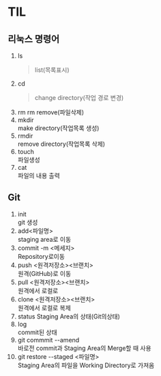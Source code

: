 # TIL

## 리눅스 명령어
1. ls 
    > list(목록표시)
2. cd
    >change directory(작업 경로 변경)
3. rm
    rm remove(파일삭제)
4. mkdir<!--스페이스바 3번누르고 엔터면 다음으로 넘어감-->   
   make directory(작업목록 생성)     
5. rmdir   
  remove directory(작업목록 삭제)
6. touch   
파일생성
7. cat   
    파일의 내용 출력

## Git
1. init   
    git 생성
2. add<파일명>   
   staging area로 이동
3. commit -m <메세지>   
   Repository로이동
4. push <원격저장소><브랜치>   
    원격(GitHub)로 이동
5. pull <원격저장소><브랜치>   
     원격에서 로컬로
6. clone <원격저장소><브랜치>   
   원격에서 로컬로 복제
7. status
   Staging Area의 상태(Git의상태)
8. log   
   commit된 상태
9. git commmit --amend   
    바로전 commit과 Staging Area의 Merge할 때 사용
10. git restore --staged <파일명>   
    Staging Area의 파일을 Working Directory로 가져옴
